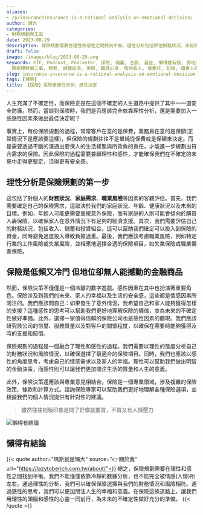 ```yaml
---
aliases:
- /p/insuranceinsurance-is-a-rational-analysis-an-emotional-decision/
author: 懶大
categories:
- 財務規劃與工具
date: 2023-08-29
description: 保險規劃需要在理性和感性之間找到平衡。理性分析包括評估財務狀況、家庭需求和職業風險，而感性因素則關注未來、家人幸福和生活安全感。選擇一家可信賴的保險公司也是重要的感性考量。保險決策應該結合專業意見，並為未來的不確定性做好準備。
draft: false
image: /images/blog/2023-08-29.png
keywords: ETF, Podcast, Podcaster, 保險, 儲蓄, 台股, 基金, 懶得變有錢, 房地產, 投資理財, 支出, 收入, 理財規劃,
  瑪斯理財兩三事, 稅務, 總體經濟, 美股, 職涯心得, 股利收入, 複委託, 記帳, 讀書心得, 財務規劃, 財商, 貸款, 資產配置, 退休規劃, 開源節流
slug: insurance-insurance-is-a-rational-analysis-an-emotional-decision
tags: [保險]
title: 【保險】保險是理性分析，感性決定
---
```

人生充滿了不確定性，而保險正是在這個不確定的人生道路中提供了其中一一道安全防護。然而，當談到保險時，我們是否應該完全依靠理性分析，還是需要加入一些感性因素來做出最佳決定呢？

事實上，每份保險規劃的過程，常常客戶在意的是保費，業務員在意的是保額(正常情況下是應該要這樣)，但保險的規劃往往不是單純從保費或是保額來決定。而是需要透過不斷的溝通出要保人的生活樣態與所背負的責任，才能進一步規劃出符合需求的保險。因此保險的過程需要兼顧理性和感性，才能確保我們在不確定的未來中走得更堅定，活得更有安全感。

## 理性分析是保險規劃的第一步

這包括了對個人的**財務狀況**、**家庭需求**、**職業風險**等因素的客觀評估。首先，我們需要確定自己的保險需求，這取決於我們的家庭狀況、年齡、健康狀況以及未來的目標。例如，年輕人可能更需要重視意外保險，而有家庭的人則可能會傾向於購買人壽保險，以確保家人在意外情況下有足夠的經濟支援。其次，我們需要評估自己的財務狀況，包括收入、儲蓄和投資組合。這可以幫助我們確定可以投入到保險的資金，同時避免過度投入導致負擔過重。最後，我們應該考慮職業風險，例如特定行業的工作風險或失業風險，並相應地選擇合適的保險項目，如失業保險或職業傷害保險。
## 保險是低頻又冷門 但地位卻無人能撼動的金融商品
然而，保險決策不僅僅是一個冷靜的數字遊戲。感性因素在其中也扮演著重要角色。保險涉及到我們的未來、家人的幸福以及生活的安全感，這些都是情感因素所關注的。我們應該問自己：如果發生了意外情況，我希望自己和家人能夠獲得怎樣的支援？這種感性的思考可以幫助我們更好地理解保險的價值，並為未來的不確定性做好準備。此外，選擇一家值得信賴的保險公司也是感性因素的體現。我們應該研究該公司的信譽、服務質量以及對客戶的關懷程度，以確保在需要時能夠獲得及時的支援和賠償。

保險規劃的過程是一個融合了理性和感性的過程。我們需要以理性的態度分析自己的財務狀況和風險情況，以確保選擇了最適合的保險項目。同時，我們也應該以感性的角度思考，考慮自己的情感需求以及家人的幸福。理性可以幫助我們做出明智的金融決策，而感性則可以讓我們更加關注生活的質量和人生的意義。

此外，保險決策還應該與專業意見相結合。保險是一個專業領域，涉及複雜的保險政策、條款和計算方式。諮詢保險專家可以幫助我們更好地理解各種保險選項，並根據我們的個人情況提供有針對性的建議。

> 雖然往往刻版印象是問了好像就要買，不買又有人情壓力
> 


![懶得有結論](/images/blog/lazytobeconclude.svg)
## 懶得有結論

{{< quote author="瑪斯就是懶大" source="👉關於我" url="https://lazytoberich.com.tw/about/">}}
總之，保險規劃需要在理性和感性之間找到平衡。我們不能僅僅依靠冷靜的數據分析，也不能完全被情感(人情)所左右。通過理性的分析，我們可以確保保險選擇與我們的財務情況和風險相符。通過感性的思考，我們可以更加關注人生的幸福和意義。在保險這條道路上，讓我們用理性的頭腦和感性的心靈一同前行，為未來的不確定性做好充分的準備。
{{< /quote >}}
